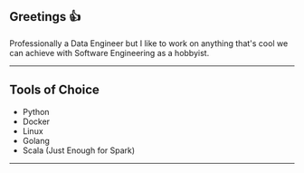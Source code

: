 ## Greetings 👍
Professionally a Data Engineer but I like to work on anything that's cool we can achieve with Software Engineering as a hobbyist.

---
## Tools of Choice
- Python
- Docker
- Linux
- Golang
- Scala (Just Enough for Spark)
---
